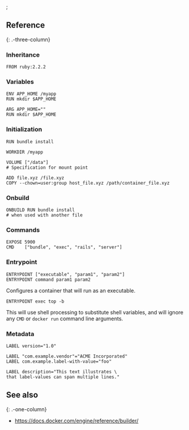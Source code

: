 ;

Reference
---------

{: .-three-column}

### Inheritance

    FROM ruby:2.2.2

### Variables

    ENV APP_HOME /myapp
    RUN mkdir $APP_HOME

    ARG APP_HOME=""
    RUN mkdir $APP_HOME

### Initialization

    RUN bundle install

    WORKDIR /myapp

    VOLUME ["/data"]
    # Specification for mount point

    ADD file.xyz /file.xyz
    COPY --chown=user:group host_file.xyz /path/container_file.xyz

### Onbuild

    ONBUILD RUN bundle install
    # when used with another file

### Commands

    EXPOSE 5900
    CMD    ["bundle", "exec", "rails", "server"]

### Entrypoint

    ENTRYPOINT ["executable", "param1", "param2"]
    ENTRYPOINT command param1 param2

Configures a container that will run as an executable.

    ENTRYPOINT exec top -b

This will use shell processing to substitute shell variables, and will ignore any `CMD` or `docker run` command line arguments.

### Metadata

    LABEL version="1.0"

    LABEL "com.example.vendor"="ACME Incorporated"
    LABEL com.example.label-with-value="foo"

    LABEL description="This text illustrates \
    that label-values can span multiple lines."

See also
--------

{: .-one-column}

-   <a href="https://docs.docker.com/engine/reference/builder/" class="uri">https://docs.docker.com/engine/reference/builder/</a>

